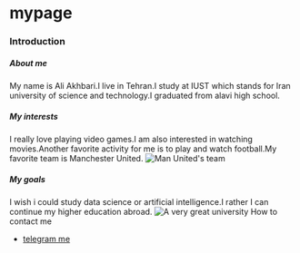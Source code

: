 # mypage
### Introduction
##### About me 
My name is Ali Akhbari.I live in Tehran.I study at IUST which stands for Iran university of science and technology.I graduated from alavi high school.
##### My interests 
I really love playing video games.I am also interested in watching movies.Another favorite activity for me is to play and watch football.My favorite team is Manchester United.
![Man United's team](https://images.app.goo.gl/wMtjuoJGxPpDbMPe6)
##### My goals 
I wish i could study data science or artificial intelligence.I rather I can continue my higher education abroad.
![A very great university](https://images.app.goo.gl/JVURZQWhJD2qm8Hb9)
How to contact me 
+ [telegram me](https://t.me/hellokhavier)
